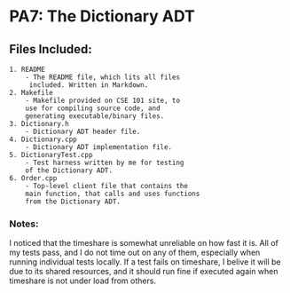 # PA7: The Dictionary ADT

## Files Included:
    1. README
        - The README file, which lits all files
         included. Written in Markdown.
    2. Makefile
        - Makefile provided on CSE 101 site, to
        use for compiling source code, and
        generating executable/binary files.
    3. Dictionary.h
        - Dictionary ADT header file.
    4. Dictionary.cpp
        - Dictionary ADT implementation file.
    5. DictionaryTest.cpp
        - Test harness written by me for testing
        of the Dictionary ADT.
    6. Order.cpp
        - Top-level client file that contains the
        main function, that calls and uses functions
        from the Dictionary ADT.


### Notes:
I noticed that the timeshare is somewhat unreliable
on how fast it is. All of my tests pass, and I do
not time out on any of them, especially when running
individual tests locally. If a test fails on timeshare,
I belive it will be due to its shared resources, and
it should run fine if executed again when timeshare is
not under load from others.
